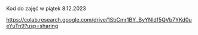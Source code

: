 
Kod do zajęć w piątek 8.12.2023

https://colab.research.google.com/drive/1SbCmr1BY_ByYNldf5QVb7YKd0ueYuTn9?usp=sharing
